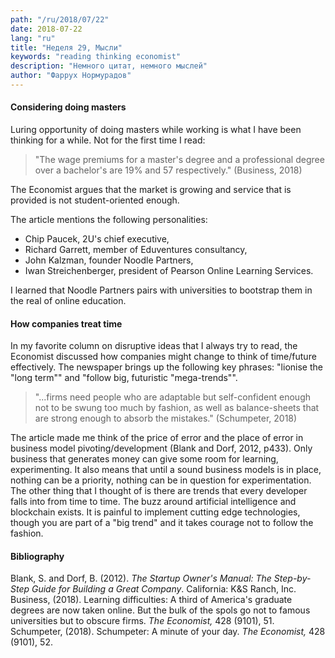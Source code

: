 ```yaml
---
path: "/ru/2018/07/22"
date: 2018-07-22
lang: "ru"
title: "Неделя 29, Мысли"
keywords: "reading thinking economist"
description: "Немного цитат, немного мыслей"
author: "Фаррух Нормурадов"
---
```


#### Considering doing masters

Luring opportunity of doing masters while working is what I have been thinking for a while. Not for the first time I read:

> "The wage premiums for a master's degree and a professional degree over a bachelor's are 19% and 57 respectively." (Business, 2018)

The Economist argues that the market is growing and service that is provided is not student-oriented enough.

The article mentions the following personalities:  

- Chip Paucek, 2U's chief executive, 
- Richard Garrett, member of Eduventures consultancy, 
- John Kalzman, founder Noodle Partners, 
- Iwan Streichenberger, president of Pearson Online Learning Services.

I learned that Noodle Partners pairs with universities to bootstrap them in the real of online education.

#### How companies treat time

In my favorite column on disruptive ideas that I always try to read, the Economist discussed how companies might change to think of time/future effectively. The newspaper brings up the following key phrases: "lionise the "long term"" and "follow big, futuristic "mega-trends"".

> "...firms need people who are adaptable but self-confident enough not to be swung too much by fashion, as well as balance-sheets that are strong enough to absorb the mistakes." (Schumpeter, 2018)

The article made me think of the price of error and the place of error in business model pivoting/development (Blank and Dorf, 2012, p433). Only business that generates money can give some room for learning, experimenting. It also means that until a sound business models is in place, nothing can be a priority, nothing can be in question for experimentation. The other thing that I thought of is there are trends that every developer falls into from time to time. The buzz around artificial intelligence and blockchain exists. It is painful to implement cutting edge technologies, though you are part of a "big trend" and it takes courage not to follow the fashion.

#### Bibliography
Blank, S. and Dorf, B. (2012). _The Startup Owner's Manual: The Step-by-Step Guide for Building a Great Company_. California: K&S Ranch, Inc.  
Business, (2018). Learning difficulties: A third of America's graduate degrees are now taken online. But the bulk of the spols go not to famous universities but to obscure firms. _The Economist,_ 428 (9101), 51.  
Schumpeter, (2018). Schumpeter: A minute of your day. _The Economist,_ 428 (9101), 52.  